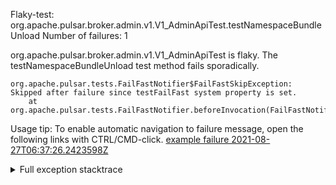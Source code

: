         
Flaky-test: org.apache.pulsar.broker.admin.v1.V1_AdminApiTest.testNamespaceBundleUnload
Number of failures: 1

org.apache.pulsar.broker.admin.v1.V1_AdminApiTest is flaky. The testNamespaceBundleUnload test method fails sporadically.

```
org.apache.pulsar.tests.FailFastNotifier$FailFastSkipException: Skipped after failure since testFailFast system property is set.
	at org.apache.pulsar.tests.FailFastNotifier.beforeInvocation(FailFastNotifier.java:88)

```

Usage tip: To enable automatic navigation to failure message, open the following links with CTRL/CMD-click.
[example failure 2021-08-27T06:37:26.2423598Z](https://github.com/apache/pulsar/runs/3440411059?check_suite_focus=true#step:9:815)


<details>
<summary>Full exception stacktrace</summary>
<code><pre>
org.apache.pulsar.tests.FailFastNotifier$FailFastSkipException: Skipped after failure since testFailFast system property is set.
	at org.apache.pulsar.tests.FailFastNotifier.beforeInvocation(FailFastNotifier.java:88)

</pre></code>
</details>

